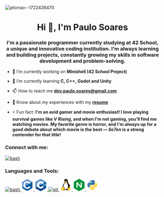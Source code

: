 ![ptorrao--1722426470](https://github.com/user-attachments/assets/33f66258-69e6-48f1-a55e-651dfa1382c9)
<h1 align="center">Hi 👋, I'm Paulo Soares</h1>
<h3 align="center">I'm a passionate programmer currently studying at 42 School, a unique and innovative coding institution. I'm always learning and building projects, constantly growing my skills in software development and problem-solving.</h3>

- 🔭 I’m currently working on **Minishell (42 School Project)**

- 🌱 I’m currently learning **C, C++, Godot and Unity**

- 📫 How to reach me **dev.paulo.soares@gmail.com**

- 📄 Know about my experiences with my [**resume**](https://drive.google.com/file/d/1xQET95fVKI9rGBTH3GgO3ECKLkKrjLru/view?usp=drive_link)

- ⚡ Fun fact: **I'm an avid gamer and movie enthusiast! I love playing survival games like *V Rising*, and when I'm not gaming, you'll find me watching movies. My favorite genre is horror, and I'm always up for a good debate about which movie is the best — *Se7en* is a strong contender for that title!**

<h3 align="left">Connect with me:</h3>
<p align="left"> <a href="https://www.linkedin.com/in/paulo-soares-8374ba229/" target="_blank" rel="noreferrer"> <img src="https://www.vectorlogo.zone/logos/linkedin/linkedin-icon.svg" alt="bash" width="40" height="40"/> </a>
</p>

<h3 align="left">Languages and Tools:</h3>
<p align="left"> <a href="https://www.gnu.org/software/bash/" target="_blank" rel="noreferrer"> <img src="https://www.vectorlogo.zone/logos/gnu_bash/gnu_bash-icon.svg" alt="bash" width="40" height="40"/> </a> <a href="https://www.cprogramming.com/" target="_blank" rel="noreferrer"> <img src="https://raw.githubusercontent.com/devicons/devicon/master/icons/c/c-original.svg" alt="c" width="40" height="40"/> </a> <a href="https://www.w3schools.com/cpp/" target="_blank" rel="noreferrer"> <img src="https://raw.githubusercontent.com/devicons/devicon/master/icons/cplusplus/cplusplus-original.svg" alt="cplusplus" width="40" height="40"/> </a> <a href="https://git-scm.com/" target="_blank" rel="noreferrer"> <img src="https://www.vectorlogo.zone/logos/git-scm/git-scm-icon.svg" alt="git" width="40" height="40"/> </a> <a href="https://www.linux.org/" target="_blank" rel="noreferrer"> <img src="https://raw.githubusercontent.com/devicons/devicon/master/icons/linux/linux-original.svg" alt="linux" width="40" height="40"/> </a> <a href="https://www.nginx.com" target="_blank" rel="noreferrer"> <img src="https://raw.githubusercontent.com/devicons/devicon/master/icons/nginx/nginx-original.svg" alt="nginx" width="40" height="40"/> </a> <a href="https://www.python.org" target="_blank" rel="noreferrer"> <img src="https://raw.githubusercontent.com/devicons/devicon/master/icons/python/python-original.svg" alt="python" width="40" height="40"/> </a> </p>
